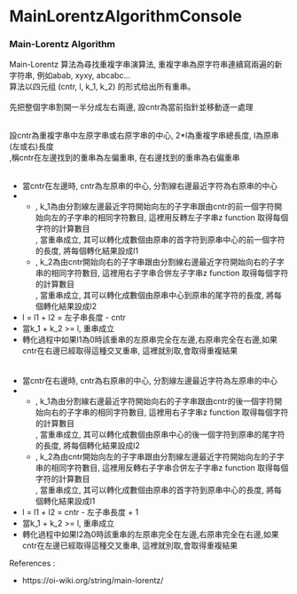 # MainLorentzAlgorithmConsole

<h3>Main-Lorentz Algorithm</h3>

<p>

Main-Lorentz 算法為尋找重複字串演算法, 重複字串為原字符串連續寫兩遍的新字符串, 例如abab, xyxy, abcabc...
<br>算法以四元组 (cntr, l, k_1, k_2) 的形式给出所有重串。
<br><br>先把整個字串割開一半分成左右兩邊, 設cntr為當前指針並移動逐一處理
<br><br><div>設cntr為重複字串中左原字串或右原字串的中心, 2*l為重複字串總長度, l為原串(左或右)長度
<br>,稱cntr在左邊找到的重串為左偏重串, 在右邊找到的重串為右偏重串</div>
<br>
<ul>
<li><div>當cntr在左邊時, cntr為左原串的中心, 分割線右邊最近字符為右原串的中心</div></li>
<li><ul>
<li>, k_1為由分割線左邊最近字符開始向左的子字串跟由cntr的前一個字符開始向左的子字串的相同字符數目, 這裡用反轉左子字串z function 取得每個字符的計算數目
<br>, 當重串成立, 其可以轉化成數個由原串的首字符到原串中心的前一個字符的長度, 將每個轉化結果設成l1</li>
<li>, k_2為由cntr開始向右的子字串跟由分割線右邊最近字符開始向右的子字串的相同字符數目, 這裡用右子字串合併左子字串z function 取得每個字符的計算數目
<br>, 當重串成立, 其可以轉化成數個由原串中心到原串的尾字符的長度, 將每個轉化結果設成l2</li>
</ul></li>
<li>l = l1 + l2 = 左子串長度 - cntr</li>
<li>當k_1 + k_2 >= l, 重串成立</li>
<li>轉化過程中如果l1為0時該重串的左原串完全在左邊,右原串完全在右邊,如果cntr在右邊已經取得這種交叉重串, 這裡就別取,會取得重複結果</li>
<br><br>
<li><div>當cntr在右邊時, cntr為右原串的中心, 分割線左邊最近字符為左原串的中心</div></li>
<li><ul>
<li>, k_1為由分割線右邊最近字符開始向右的子字串跟由cntr的後一個字符開始向右的子字串的相同字符數目, 這裡用右子字串z function 取得每個字符的計算數目
<br>, 當重串成立, 其可以轉化成數個由原串中心的後一個字符到原串的尾字符的長度, 將每個轉化結果設成l2</li>
<li>, k_2為由cntr開始向左的子字串跟由分割線左邊最近字符開始向左的子字串的相同字符數目, 這裡用反轉右子字串合併左子字串z function 取得每個字符的計算數目
<br>, 當重串成立, 其可以轉化成數個由原串的首字符到原串中心的長度, 將每個轉化結果設成l1</li>
</ul></li>
<li>l = l1 + l2 = cntr - 左子串長度 + 1</li>
<li>當k_1 + k_2 >= l, 重串成立</li>
<li>轉化過程中如果l2為0時該重串的左原串完全在左邊,右原串完全在右邊,如果cntr在左邊已經取得這種交叉重串, 這裡就別取,會取得重複結果</li>
</ul>

<div>References : </div>
<ul>
<li>https://oi-wiki.org/string/main-lorentz/</li>
</ul>
</p>
